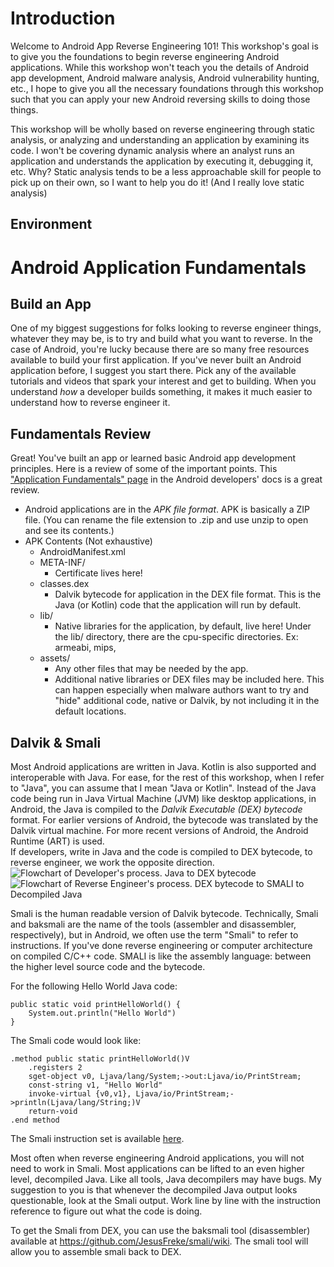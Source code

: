 # Introduction
Welcome to Android App Reverse Engineering 101! This workshop's goal is to give you the foundations to begin reverse engineering Android applications. While this workshop won't teach you the details of Android app development, Android malware analysis, Android vulnerability hunting, etc., I hope to give you all the necessary foundations through this workshop such that you can apply your new Android reversing skills to doing those things.

This workshop will be wholly based on reverse engineering through static analysis, or analyzing and understanding an application by examining its code. I won't be covering dynamic analysis where an analyst runs an application and understands the application by executing it, debugging it, etc. Why? Static analysis tends to be a less approachable skill for people to pick up on their own, so I want to help you do it! (And I really love static analysis)

## Environment

# Android Application Fundamentals

## Build an App
One of my biggest suggestions for folks looking to reverse engineer things, whatever they may be, is to try and build what you want to reverse. In the case of Android, you're lucky because there are so many free resources available to build your first application. If you've never built an Android application before, I suggest you start there. Pick any of the available tutorials and videos that spark your interest and get to building. When you understand *how* a developer builds something, it makes it much easier to understand how to reverse engineer it. 

## Fundamentals Review
Great! You've built an app or learned basic Android app development principles. Here is a review of some of the important points. This ["Application Fundamentals" page](https://developer.android.com/guide/components/fundamentals.html) in the Android developers' docs is a great review.

* Android applications are in the _APK file format_. APK is basically a ZIP file. (You can rename the file extension to .zip and use unzip to open and see its contents.)
* APK Contents (Not exhaustive)
    * AndroidManifest.xml
    * META-INF/
        * Certificate lives here!
    * classes.dex
        * Dalvik bytecode for application in the DEX file format. This is the Java (or Kotlin) code that the application will run by default.
	* lib/
        * Native libraries for the application, by default, live here! Under the lib/ directory, there are the cpu-specific directories. Ex: armeabi, mips, 
    * assets/
        * Any other files that may be needed by the app. 
        * Additional native libraries or DEX files may be included here. This can happen especially when malware authors want to try and "hide" additional code, native or Dalvik, by not including it in the default locations.

## Dalvik & Smali
Most Android applications are written in Java. Kotlin is also supported and interoperable with Java. For ease, for the rest of this workshop, when I refer to "Java", you can assume that I mean "Java or Kotlin". Instead of the Java code being run in Java Virtual Machine (JVM) like desktop applications, in Android, the Java is compiled to the _Dalvik Executable (DEX) bytecode_ format. For earlier versions of Android, the bytecode was translated by the Dalvik virtual machine. For more recent versions of Android, the Android Runtime (ART) is used.
<br />
If developers, write in Java and the code is compiled to DEX bytecode, to reverse engineer, we work the opposite direction. 
<br />
![Flowchart of Developer's process. Java to DEX bytecode](https://github.com/maddiestone/AndroidAppRE/images/DevelopersFlow.jpg)
<br />
![Flowchart of Reverse Engineer's process. DEX bytecode to SMALI to Decompiled Java](https://github.com/maddiestone/AndroidAppRE/images/ReversersFlow.jpg)

Smali is the human readable version of Dalvik bytecode. Technically, Smali and baksmali are the name of the tools (assembler and disassembler, respectively), but in Android, we often use the term "Smali" to refer to instructions. If you've done reverse engineering or computer architecture on compiled C/C++ code. SMALI is like the assembly language: between the higher level source code and the bytecode. 

For the following Hello World Java code:
```
public static void printHelloWorld() {
	System.out.println("Hello World")
}
```
The Smali code would look like:
```
.method public static printHelloWorld()V
	.registers 2
	sget-object v0, Ljava/lang/System;->out:Ljava/io/PrintStream;
	const-string v1, "Hello World"
	invoke-virtual {v0,v1}, Ljava/io/PrintStream;->println(Ljava/lang/String;)V
	return-void
.end method

```
The Smali instruction set is available [here](https://source.android.com/devices/tech/dalvik/dalvik-bytecode#instructions). 

Most often when reverse engineering Android applications, you will not need to work in Smali. Most applications can be lifted to an even higher level, decompiled Java. Like all tools, Java decompilers may have bugs. My suggestion to you is that whenever the decompiled Java output looks questionable, look at the Smali output. Work line by line with the instruction reference to figure out what the code is doing. 

To get the Smali from DEX, you can use the baksmali tool (disassembler) available at https://github.com/JesusFreke/smali/wiki. The smali tool will allow you to assemble smali back to DEX.

	
